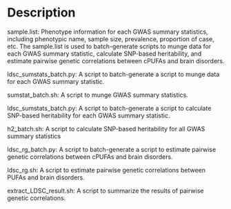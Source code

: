 # Description
sample.list: Phenotype information for each GWAS summary statistics, including phenotypic name, sample size, prevalence, proportion of case, etc. The sample.list is used to batch-generate scripts to munge data for each GWAS summary statistic, calculate SNP-based heritability, and estimate pairwise genetic correlations between cPUFAs and brain disorders.

ldsc_sumstats_batch.py: A script to batch-generate a script to munge data for each GWAS summary statistic.

sumstat_batch.sh: A script to munge GWAS summary statistics.

ldsc_sumstats_batch.py: A script to batch-generate a script to calculate SNP-based heritability for each GWAS summary statistic.

h2_batch.sh: A script to calculate SNP-based heritability for all GWAS summary statistics

ldsc_rg_batch.py: A script to batch-generate a script to estimate pairwise genetic correlations between cPUFAs and brain disorders.

ldsc_rg.sh: A script to estimate pairwise genetic correlations between PUFAs and brain disorders.

extract_LDSC_result.sh: A script to summarize the results of pairwise genetic correlations.
